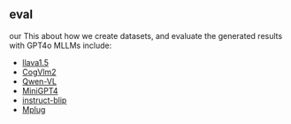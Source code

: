 ## eval
 our This about how we create datasets, and evaluate the generated results with GPT4o
MLLMs include:
* [llava1.5](https://github.com/haotian-liu/LLaVA)
* [CogVlm2](https://github.com/THUDM/CogVLM2)
* [Qwen-VL](https://github.com/QwenLM/Qwen-VL)
* [MiniGPT4](https://github.com/Vision-CAIR/MiniGPT-4)
* [instruct-blip](https://github.com/salesforce/LAVIS/tree/main/projects/instructblip)
* [Mplug](https://github.com/X-PLUG/mPLUG)
